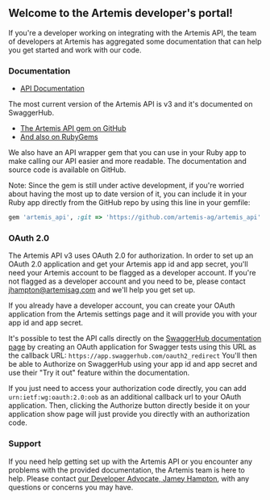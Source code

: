 ## Welcome to the Artemis developer's portal!

If you're a developer working on integrating with the Artemis API, the team of developers at Artemis has aggregated some documentation that can help you get started and work with our code.

### Documentation

- [API Documentation](https://app.swaggerhub.com/apis/Artemis-Ag/Artemis-Ag-V3/1.0.0-oas3#/)

The most current version of the Artemis API is v3 and it's documented on SwaggerHub.

 - [The Artemis API gem on GitHub](https://github.com/artemis-ag/artemis_api)
 - [And also on RubyGems](https://rubygems.org/gems/artemis_api)

 We also have an API wrapper gem that you can use in your Ruby app to make calling our API easier and more readable. The documentation and source code is available on GitHub.

 Note: Since the gem is still under active development, if you're worried about having the most up to date version of it, you can include it in your Ruby app directly from the GitHub repo by using this line in your gemfile:

 ```ruby
 gem 'artemis_api', :git => 'https://github.com/artemis-ag/artemis_api'
 ```

### OAuth 2.0

The Artemis API v3 uses OAuth 2.0 for authorization. In order to set up an OAuth 2.0 application and get your Artemis app id and app secret, you'll need your Artemis account to be flagged as a developer account. If you're not flagged as a developer account and you need to be, please contact [jhampton@artemisag.com](mailto:jhampton@artemisag.com) and we'll help you get set up.

If you already have a developer account, you can create your OAuth application from the Artemis settings page and it will provide you with your app id and app secret.

It's possible to test the API calls directly on the [SwaggerHub documentation page](https://app.swaggerhub.com/apis/Artemis-Ag/Artemis-Ag-V3/1.0.0-oas3#/) by creating an OAuth application for Swagger tests using this URL as the callback URL: `https://app.swaggerhub.com/oauth2_redirect` You'll then be able to Authorize on SwaggerHub using your app id and app secret and use their "Try it out" feature within the documentation.

If you just need to access your authorization code directly, you can add `urn:ietf:wg:oauth:2.0:oob` as an additional callback url to your OAuth application. Then, clicking the Authorize button directly beside it on your application show page will just provide you directly with an authorization code.

### Support

If you need help getting set up with the Artemis API or you encounter any problems with the provided documentation, the Artemis team is here to help. Please contact [our Developer Advocate, Jamey Hampton](mailto:jhampton@artemisag.com), with any questions or concerns you may have.
